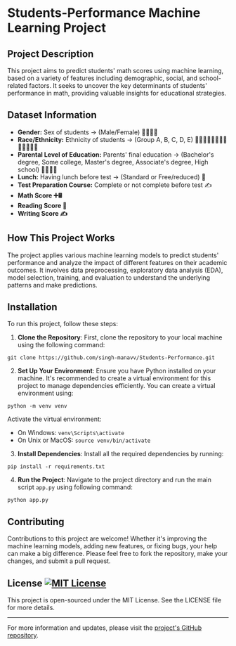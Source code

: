 # Students-Performance Machine Learning Project

## Project Description


This project aims to predict students' math scores using machine learning, based on a variety of features including demographic, social, and school-related factors. It seeks to uncover the key determinants of students' performance in math, providing valuable insights for educational strategies.

## Dataset Information

- **Gender:** Sex of students → (Male/Female) 👨‍👩‍👧‍👦
- **Race/Ethnicity:** Ethnicity of students → (Group A, B, C, D, E) 👲🏽👳🏾‍♂️👩🏼‍🦱🧑🏿👱🏻‍♀️
- **Parental Level of Education:** Parents' final education → (Bachelor's degree, Some college, Master's degree, Associate's degree, High school) 👨‍🎓👩‍🎓
- **Lunch:** Having lunch before test → (Standard or Free/reduced) 🍱
- **Test Preparation Course:** Complete or not complete before test ✍️
- **Math Score ➕🖩**
- **Reading Score 📖**
- **Writing Score ✍️**

## How This Project Works

The project applies various machine learning models to predict students' performance and analyze the impact of different features on their academic outcomes. It involves data preprocessing, exploratory data analysis (EDA), model selection, training, and evaluation to understand the underlying patterns and make predictions.

## Installation

To run this project, follow these steps:

1. **Clone the Repository**: First, clone the repository to your local machine using the following command: 
```
git clone https://github.com/singh-manavv/Students-Performance.git
```
2. **Set Up Your Environment**: Ensure you have Python installed on your machine. It's recommended to create a virtual environment for this project to manage dependencies efficiently. You can create a virtual environment using:
```
python -m venv venv
```
   Activate the virtual environment:
   - On Windows: `venv\Scripts\activate`
   - On Unix or MacOS: `source venv/bin/activate`
   
3. **Install Dependencies**: Install all the required dependencies by running:
```
pip install -r requirements.txt
```
   
4. **Run the Project**: Navigate to the project directory and run the main script `app.py` using following command:
```
python app.py
```

## Contributing

Contributions to this project are welcome! Whether it's improving the machine learning models, adding new features, or fixing bugs, your help can make a big difference. Please feel free to fork the repository, make your changes, and submit a pull request.

## License [![MIT License](https://img.shields.io/badge/License-MIT-green.svg)](https://choosealicense.com/licenses/mit/)

This project is open-sourced under the MIT License. See the LICENSE file for more details.

---

For more information and updates, please visit the [project's GitHub repository](https://github.com/singh-manavv/Students-Performance).

